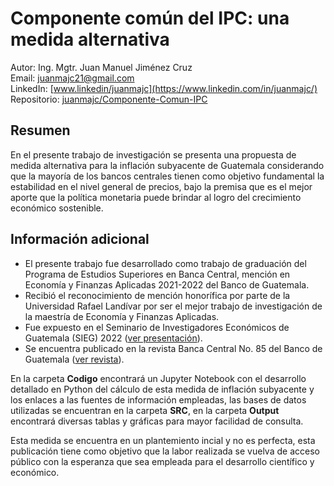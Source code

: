 # Componente común del IPC: una medida alternativa

Autor: Ing. Mgtr. Juan Manuel Jiménez Cruz  
Email: <juanmajc21@gmail.com>  
LinkedIn: [www.linkedin/juanmajc](https://www.linkedin.com/in/juanmajc/)  
Repositorio: [juanmajc/Componente-Comun-IPC](https://github.com/juanmajc/Componente-Co-mun-IPC)


## Resumen

En el presente trabajo de investigación se presenta una propuesta de medida alternativa para la inflación subyacente de Guatemala considerando que la mayoría de los bancos centrales tienen como objetivo fundamental la estabilidad en el nivel general de precios, bajo la premisa que es el mejor aporte que la política monetaria puede brindar al logro del crecimiento económico sostenible.

## Información adicional

* El presente trabajo fue desarrollado como trabajo de graduación del Programa de Estudios Superiores en Banca Central, mención en Economía y Finanzas Aplicadas 2021-2022 del Banco de Guatemala.
* Recibió el reconocimiento de mención honorífica por parte de la Universidad Rafael Landívar por ser el mejor trabajo de investigación de la maestría de Economía y Finanzas Aplicadas.
* Fue expuesto en el Seminario de Investigadores Económicos de Guatemala (SIEG) 2022 ([ver presentación](https://www.banguat.gob.gt/sites/default/files/banguat/Publica/SIEG/componente.pdf)).
* Se encuentra publicado en la revista Banca Central No. 85 del Banco de Guatemala ([ver revista](http://www.banguat.gob.gt/es/page/banca-central-0)).

En la carpeta **Codigo** encontrará un Jupyter Notebook con el desarrollo detallado en Python del cálculo de esta medida de inflación subyacente y los enlaces a las fuentes de información empleadas, las bases de datos utilizadas se encuentran en la carpeta **SRC**, en la carpeta **Output** encontrará diversas tablas y gráficas para mayor facilidad de consulta.

Esta medida se encuentra en un plantemiento incial y no es perfecta, esta publicación tiene como objetivo que la labor realizada se vuelva de acceso público con la esperanza que sea empleada para el desarrollo científico y económico.
